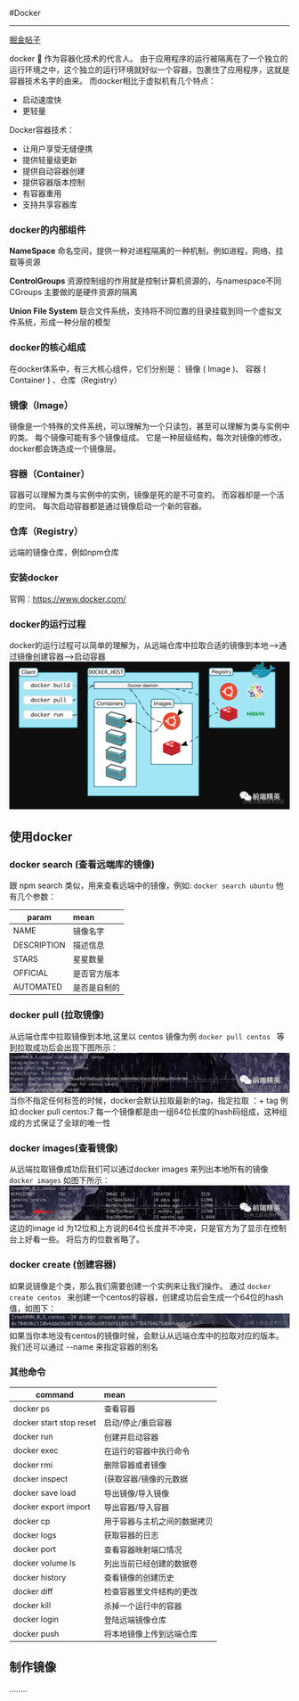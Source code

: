 #Docker

---
[掘金帖子](https://juejin.cn/post/6844904117165359111)

docker 🐳 作为容器化技术的代言人。 由于应用程序的运行被隔离在了一个独立的运行环境之中，这个独立的运行环境就好似一个容器，包裹住了应用程序，这就是容器技术名字的由来。 而docker相比于虚拟机有几个特点：

* 启动速度快
* 更轻量

Docker容器技术：
- 让用户享受无缝便携
- 提供轻量级更新
- 提供自动容器创建
- 提供容器版本控制
- 有容器重用
- 支持共享容器库

### docker的内部组件
**NameSpace** 命名空间，提供一种对进程隔离的一种机制，例如进程，网络、挂载等资源

**ControlGroups** 资源控制组的作用就是控制计算机资源的，与namespace不同CGroups 主要做的是硬件资源的隔离

**Union File System**  联合文件系统，支持将不同位置的目录挂载到同一个虚拟文件系统，形成一种分层的模型

### docker的核心组成
在docker体系中，有三大核心组件，它们分别是： 镜像 ( Image )、 容器 ( Container ) 、仓库（Registry）
### 镜像（Image）
镜像是一个特殊的文件系统，可以理解为一个只读包，甚至可以理解为类与实例中的类。 每个镜像可能有多个镜像组成。 它是一种层级结构，每次对镜像的修改，docker都会铸造成一个镜像层。
### 容器（Container）
容器可以理解为类与实例中的实例，镜像是死的是不可变的。 而容器却是一个活的空间。 每次启动容器都是通过镜像启动一个新的容器。
### 仓库（Registry）
远端的镜像仓库，例如npm仓库

### 安装docker
官网：https://www.docker.com/
### docker的运行过程
docker的运行过程可以简单的理解为，从远端仓库中拉取合适的镜像到本地-->通过镜像创建容器-->启动容器
![运行图](../image/img.png)

使用docker
---
### docker search (查看远端库的镜像)
跟 npm search 类似，用来查看远端中的镜像，例如:
`docker search ubuntu`
他有几个参数：

| param       | mean   |
|-------------|:-------|
| NAME        | 镜像名字   |
| DESCRIPTION | 描述信息   |
| STARS       | 星星数量   |
| OFFICIAL    | 是否官方版本 |
| AUTOMATED   | 是否是自制的 |

### docker pull (拉取镜像)
从远端仓库中拉取镜像到本地,这里以 centos 镜像为例
`docker pull centos `
等到拉取成功后会出现下图所示：
![图](../image/img_1.png)
当你不指定任何标签的时候，docker会默认拉取最新的tag，指定拉取 ：+ tag 例如:docker pull centos:7 每一个镜像都是由一组64位长度的hash码组成，这种组成的方式保证了全球的唯一性
### docker images(查看镜像)
从远端拉取镜像成功后我们可以通过docker images 来列出本地所有的镜像
`docker images`
如图下所示：
![图](../image/img_2.png)
这边的image id 为12位和上方说的64位长度并不冲突，只是官方为了显示在控制台上好看一些。 将后方的位数省略了。
### docker create (创建容器)
如果说镜像是个类，那么我们需要创建一个实例来让我们操作。 通过
`docker create centos
`
来创建一个centos的容器，创建成功后会生成一个64位的hash值，如图下：
![图](../image/img_3.png)
如果当你本地没有centos的镜像时候，会默认从远端仓库中的拉取对应的版本。 我们还可以通过 --name 来指定容器的别名

### 其他命令

| command                   | mean           |
|---------------------------|:---------------|
| docker ps                 | 查看容器           |
| docker start  stop  reset | 启动/停止/重启容器     |
| docker run                | 创建并启动容器        |
| docker exec               | 在运行的容器中执行命令    |
| docker rmi                | 删除容器或者镜像       |
| docker inspect            | (获取容器/镜像的元数据   |
| docker save load          | 导出镜像/导入镜像      |
| docker export import      | 导出容器/导入容器      |
| docker cp                 | 用于容器与主机之间的数据拷贝 |
| docker logs               | 获取容器的日志        |
| docker port               | 查看容器映射端口情况     |
| docker volume ls          | 列出当前已经创建的数据卷   |
| docker history            | 查看镜像的创建历史      |
| docker diff               | 检查容器里文件结构的更改   |
| docker kill               | 杀掉一个运行中的容器     |
| docker login              | 登陆远端镜像仓库       |
| docker push               | 将本地镜像上传到远端仓库   |

制作镜像
---
........